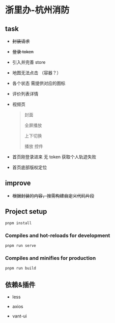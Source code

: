 <!--
 * @Date: 2022-07-04 09:38:20
 * @LastEditors: Mr.qin
 * @LastEditTime: 2022-07-15 17:13:06
 * @Description: 项目描述文本
-->

# 浙里办-杭州消防

## task

- ~~封装请求~~
- ~~登录 token~~
- 引入并完善 store

- 地图无法点击 （容器？）

- 各个状态 需提供对应的图标

- 评价列表详情

- 视频页

  > 封面
  >
  > 全屏播放
  >
  > 上下切换
  >
  > 播放 控件

- 首页刚登录进来 无 token 获取个人轨迹失败

- 首页底部版权定位

## improve

- ~~根据封装的内容，按需构建自定义代码片段~~

## Project setup

```
pnpm install
```

### Compiles and hot-reloads for development

```
pnpm run serve
```

### Compiles and minifies for production

```
pnpm run build
```

## 依赖&插件

- less

- axios

- vant-ui
